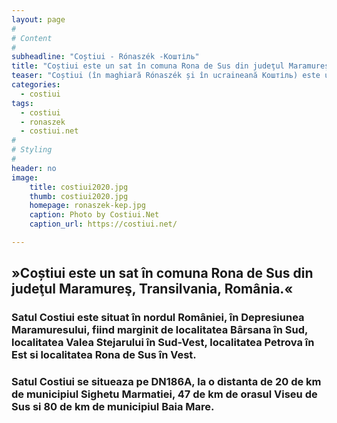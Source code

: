 ```yaml
---
layout: page
#
# Content
#
subheadline: "Coștiui - Rónaszék -Коштіль"
title: "Coștiui este un sat în comuna Rona de Sus din judeţul Maramureş, Transilvania, România."
teaser: "Coștiui (în maghiară Rónaszék și în ucraineană Коштіль) este un sat în comuna Rona de Sus din județul Maramureș, Transilvania, România."
categories:
  - costiui
tags:
  - costiui
  - ronaszek
  - costiui.net
#
# Styling
#
header: no
image:
    title: costiui2020.jpg
    thumb: costiui2020.jpg
    homepage: ronaszek-kep.jpg
    caption: Photo by Costiui.Net
    caption_url: https://costiui.net/

---
```


## »Coștiui este un sat în comuna Rona de Sus din judeţul Maramureş, Transilvania, România.«

### Satul Costiui este situat în nordul României, în Depresiunea Maramuresului, fiind marginit de localitatea Bârsana în Sud, localitatea Valea Stejarului în Sud-Vest, localitatea Petrova în Est si localitatea Rona de Sus în Vest.

### Satul Costiui se situeaza pe DN186A, la o distanta de 20 de km de municipiul Sighetu Marmatiei, 47 de km de orasul Viseu de Sus si 80 de km de municipiul Baia Mare.





